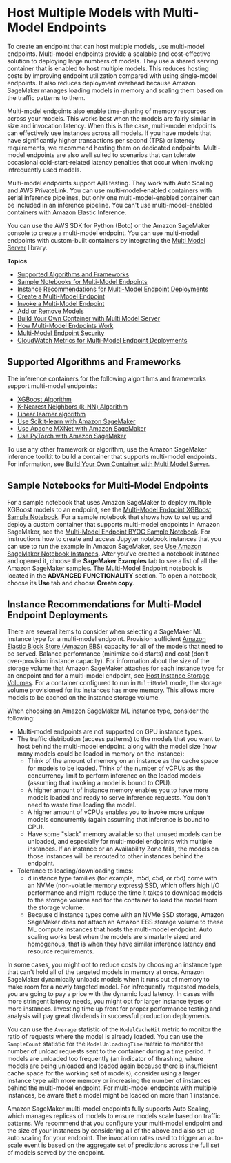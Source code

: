 # Host Multiple Models with Multi\-Model Endpoints<a name="multi-model-endpoints"></a>

To create an endpoint that can host multiple models, use multi\-model endpoints\. Multi\-model endpoints provide a scalable and cost\-effective solution to deploying large numbers of models\. They use a shared serving container that is enabled to host multiple models\. This reduces hosting costs by improving endpoint utilization compared with using single\-model endpoints\. It also reduces deployment overhead because Amazon SageMaker manages loading models in memory and scaling them based on the traffic patterns to them\.

Multi\-model endpoints also enable time\-sharing of memory resources across your models\. This works best when the models are fairly similar in size and invocation latency\. When this is the case, multi\-model endpoints can effectively use instances across all models\. If you have models that have significantly higher transactions per second \(TPS\) or latency requirements, we recommend hosting them on dedicated endpoints\. Multi\-model endpoints are also well suited to scenarios that can tolerate occasional cold\-start\-related latency penalties that occur when invoking infrequently used models\.

Multi\-model endpoints support A/B testing\. They work with Auto Scaling and AWS PrivateLink\. You can use multi\-model\-enabled containers with serial inference pipelines, but only one multi\-model\-enabled container can be included in an inference pipeline\. You can't use multi\-model\-enabled containers with Amazon Elastic Inference\.

You can use the AWS SDK for Python \(Boto\) or the Amazon SageMaker console to create a multi\-model endpoint\. You can use multi\-model endpoints with custom\-built containers by integrating the [Multi Model Server](https://github.com/awslabs/multi-model-server) library\.

**Topics**
+ [Supported Algorithms and Frameworks](#multi-model-support)
+ [Sample Notebooks for Multi\-Model Endpoints](#multi-model-endpoint-sample-notebooks)
+ [Instance Recommendations for Multi\-Model Endpoint Deployments](#multi-model-endpoint-instance)
+ [Create a Multi\-Model Endpoint](create-multi-model-endpoint.md)
+ [Invoke a Multi\-Model Endpoint](invoke-multi-model-endpoint.md)
+ [Add or Remove Models](add-models-to-endpoint.md)
+ [Build Your Own Container with Multi Model Server](build-multi-model-build-container.md)
+ [How Multi\-Model Endpoints Work](how-multi-mode-endpoints-work.md)
+ [Multi\-Model Endpoint Security](multi-model-endpoint-security.md)
+ [CloudWatch Metrics for Multi\-Model Endpoint Deployments](multi-model-endpoint-cloudwatch-metrics.md)

## Supported Algorithms and Frameworks<a name="multi-model-support"></a>

The inference containers for the following algortihms and frameworks support multi\-model endpoints:
+ [XGBoost Algorithm](xgboost.md)
+ [K\-Nearest Neighbors \(k\-NN\) Algorithm](k-nearest-neighbors.md)
+ [Linear learner algorithm](linear-learner.md)
+ [Use Scikit\-learn with Amazon SageMaker](sklearn.md)
+ [Use Apache MXNet with Amazon SageMaker](mxnet.md)
+ [Use PyTorch with Amazon SageMaker](pytorch.md)

To use any other framework or algorithm, use the Amazon SageMaker inference toolkit to build a container that supports multi\-model endpoints\. For information, see [Build Your Own Container with Multi Model Server](build-multi-model-build-container.md)\.

## Sample Notebooks for Multi\-Model Endpoints<a name="multi-model-endpoint-sample-notebooks"></a>

For a sample notebook that uses Amazon SageMaker to deploy multiple XGBoost models to an endpoint, see the [Multi\-Model Endpoint XGBoost Sample Notebook](https://github.com/awslabs/amazon-sagemaker-examples/blob/master/advanced_functionality/multi_model_xgboost_home_value/xgboost_multi_model_endpoint_home_value.ipynb)\. For a sample notebook that shows how to set up and deploy a custom container that supports multi\-model endpoints in Amazon SageMaker, see the [Multi\-Model Endpoint BYOC Sample Notebook](https://github.com/awslabs/amazon-sagemaker-examples/blob/master/advanced_functionality/multi_model_bring_your_own/multi_model_endpoint_bring_your_own.ipynb)\. For instructions how to create and access Jupyter notebook instances that you can use to run the example in Amazon SageMaker, see [Use Amazon SageMaker Notebook Instances](nbi.md)\. After you've created a notebook instance and opened it, choose the **SageMaker Examples** tab to see a list of all the Amazon SageMaker samples\. The Multi\-Model Endpoint notebook is located in the **ADVANCED FUNCTIONALITY** section\. To open a notebook, choose its **Use** tab and choose **Create copy**\.

## Instance Recommendations for Multi\-Model Endpoint Deployments<a name="multi-model-endpoint-instance"></a>

There are several items to consider when selecting a SageMaker ML instance type for a multi\-model endpoint\. Provision sufficient [Amazon Elastic Block Store \(Amazon EBS\)](https://docs.aws.amazon.com/AWSEC2/latest/UserGuide/AmazonEBS.html) capacity for all of the models that need to be served\. Balance performance \(minimize cold starts\) and cost \(don’t over\-provision instance capacity\)\. For information about the size of the storage volume that Amazon SageMaker attaches for each instance type for an endpoint and for a multi\-model endpoint, see [Host Instance Storage Volumes](host-instance-storage.md)\. For a container configured to run in `MultiModel` mode, the storage volume provisioned for its instances has more memory\. This allows more models to be cached on the instance storage volume\. 

When choosing an Amazon SageMaker ML instance type, consider the following:
+ Multi\-model endpoints are not supported on GPU instance types\.
+ The traffic distribution \(access patterns\) to the models that you want to host behind the multi\-model endpoint, along with the model size \(how many models could be loaded in memory on the instance\):
  + Think of the amount of memory on an instance as the cache space for models to be loaded\. Think of the number of vCPUs as the concurrency limit to perform inference on the loaded models \(assuming that invoking a model is bound to CPU\)\.
  +  A higher amount of instance memory enables you to have more models loaded and ready to serve inference requests\. You don't need to waste time loading the model\.
  + A higher amount of vCPUs enables you to invoke more unique models concurrently \(again assuming that inference is bound to CPU\)\.
  + Have some "slack" memory available so that unused models can be unloaded, and especially for multi\-model endpoints with multiple instances\. If an instance or an Availability Zone fails, the models on those instances will be rerouted to other instances behind the endpoint\.
+ Tolerance to loading/downloading times:
  + d instance type families \(for example, m5d, c5d, or r5d\) come with an NVMe \(non\-volatile memory express\) SSD, which offers high I/O performance and might reduce the time it takes to download models to the storage volume and for the container to load the model from the storage volume\.
  + Because d instance types come with an NVMe SSD storage, Amazon SageMaker does not attach an Amazon EBS storage volume to these ML compute instances that hosts the multi\-model endpoint\. Auto scaling works best when the models are simarlarly sized and homogenous, that is when they have similar inference latency and resource requirements\.

In some cases, you might opt to reduce costs by choosing an instance type that can't hold all of the targeted models in memory at once\. Amazon SageMaker dynamically unloads models when it runs out of memory to make room for a newly targeted model\. For infrequently requested models, you are going to pay a price with the dynamic load latency\. In cases with more stringent latency needs, you might opt for larger instance types or more instances\. Investing time up front for proper performance testing and analysis will pay great dividends in successful production deployments\.

You can use the `Average` statistic of the `ModelCacheHit` metric to monitor the ratio of requests where the model is already loaded\. You can use the `SampleCount` statistic for the `ModelUnloadingTime` metric to monitor the number of unload requests sent to the container during a time period\. If models are unloaded too frequently \(an indicator of thrashing, where models are being unloaded and loaded again because there is insufficient cache space for the working set of models\), consider using a larger instance type with more memory or increasing the number of instances behind the multi\-model endpoint\. For multi\-model endpoints with multiple instances, be aware that a model might be loaded on more than 1 instance\. 

Amazon SageMaker multi\-model endpoints fully supports Auto Scaling, which manages replicas of models to ensure models scale based on traffic patterns\. We recommend that you configure your multi\-model endpoint and the size of your instances by considering all of the above and also set up auto scaling for your endpoint\. The invocation rates used to trigger an auto\-scale event is based on the aggregate set of predictions across the full set of models served by the endpoint\. 